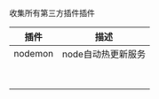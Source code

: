 收集所有第三方插件插件

|  插件   |        描述        |
| :-----: | :----------------: |
| nodemon | node自动热更新服务 |
|         |                    |
|         |                    |
|         |                    |
|         |                    |
|         |                    |
|         |                    |
|         |                    |
|         |                    |

